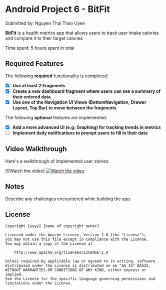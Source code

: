 # Android Project 6 - BitFit

Submitted by: Nguyen Thai Thao Uyen

**BitFit** is a health metrics app that allows users to track user intake calories and compare it to their target calories

Time spent: 5 hours spent in total

## Required Features

The following **required** functionality is completed:

- [X] **Use at least 2 Fragments**
- [X] **Create a new dashboard fragment where users can see a summary of their entered data**
- [X] **Use one of the Navigation UI Views (BottomNavigation, Drawer Layout, Top Bar) to move between the fragments**

The following **optional** features are implemented:

- [X] **Add a more advanced UI (e.g: Graphing) for tracking trends in metrics**
- [ ] **Implement daily notifications to prompt users to fill in their data**

## Video Walkthrough

Here's a walkthrough of implemented user stories:

[![Watch the video] 
[![Watch the video](https://drive.google.com/file/d/1oYNMbIxY2b7Y6cShdz_Xy8OU4rg2igl9/view?usp=sharing)]([https://example.com/path/to/shared/drive/video.mp4](https://drive.google.com/file/d/1JrNVV8kF8fxritR12RxIhX7SB5pJ4m13/view?usp=sharing))



## Notes

Describe any challenges encountered while building the app.

## License

    Copyright [yyyy] [name of copyright owner]

    Licensed under the Apache License, Version 2.0 (the "License");
    you may not use this file except in compliance with the License.
    You may obtain a copy of the License at

        http://www.apache.org/licenses/LICENSE-2.0

    Unless required by applicable law or agreed to in writing, software
    distributed under the License is distributed on an "AS IS" BASIS,
    WITHOUT WARRANTIES OR CONDITIONS OF ANY KIND, either express or implied.
    See the License for the specific language governing permissions and
    limitations under the License.
